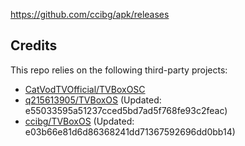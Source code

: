 https://github.com/ccibg/apk/releases

## Credits
This repo relies on the following third-party projects:
- [CatVodTVOfficial/TVBoxOSC](https://github.com/CatVodTVOfficial/TVBoxOSC)
- [q215613905/TVBoxOS](https://github.com/q215613905/TVBoxOS) (Updated: e55033595a51237cced5bd7ad5f768fe93c2feac)
- [ccibg/TVBoxOS](https://github.com/takagen99/Box) (Updated: e03b66e81d6d86368241dd71367592696dd0bb14)
